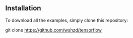 ## Installation
To download all the examples, simply clone this repository:

git clone https://github.com/wshzd/tensorflow

